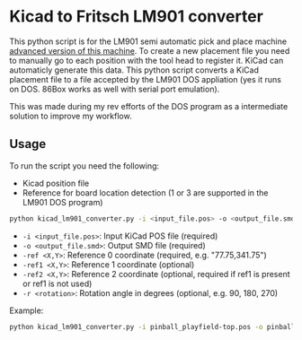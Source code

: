 # Kicad to Fritsch LM901 converter
This python script is for the LM901 semi automatic pick and place machine [advanced version of this machine](https://www.fritsch-smt.de/en/manual-pick-place/lm901). To create a new placement file you need to manually go to each position with the tool head to register it. KiCad can automaticly generate this data. This python script converts a KiCad placement file to a file accepted by the LM901 DOS appliation (yes it runs on DOS. 86Box works as well with serial port emulation).

This was made during my rev efforts of the DOS program as a intermediate solution to improve my workflow.

## Usage
To run the script you need the following:
* Kicad position file
* Reference for board location detection (1 or 3 are supported in the LM901 DOS program)

```bash
python kicad_lm901_converter.py -i <input_file.pos> -o <output_file.smd> -ref <"X,Y"> [-ref1 <"X,Y">] [-ref2 <"X,Y">] [-r <rotation>] 
```

- `-i <input_file.pos>`: Input KiCad POS file (required)
- `-o <output_file.smd>`: Output SMD file (required)
- `-ref <X,Y>`: Reference 0 coordinate (required, e.g. "77.75,341.75")
- `-ref1 <X,Y>`: Reference 1 coordinate (optional)
- `-ref2 <X,Y>`: Reference 2 coordinate (optional, required if ref1 is present or ref1 is not used)
- `-r <rotation>`: Rotation angle in degrees (optional, e.g. 90, 180, 270)

Example:
```bash
python kicad_lm901_converter.py -i pinball_playfield-top.pos -o pinball_top.smd -ref "77.75,341.75" -ref1 "129.5,345.25" -ref2 "181.25,53" -r 90 
```
